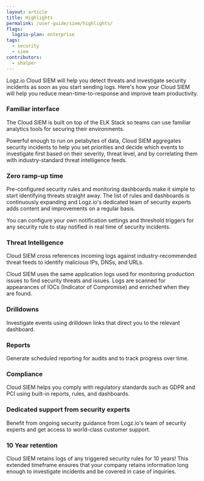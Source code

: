 ```yaml
---
layout: article
title: Highlights
permalink: /user-guide/siem/highlights/
flags:
  logzio-plan: enterprise
tags:
  - security
  - siem
contributors:
  - shalper
---
```


Logz.io Cloud SIEM will help you detect threats and investigate security incidents as soon as you start sending logs.
Here's how your Cloud SIEM will help you reduce mean-time-to-response and improve team productivity.


### Familiar interface

The Cloud SIEM is built on top of the ELK Stack so teams can use familiar analytics tools for securing their environments.

Powerful enough to run on petabytes of data, Cloud SIEM aggregates security incidents to help you set priorities and decide which events to investigate first based on their severity, threat level, and by correlating them with industry-standard threat intelligence feeds.

### Zero ramp-up time

Pre-configured security rules and monitoring dashboards make it simple to start identifying threats straight away.
The list of rules and dashboards is continuously expanding and Logz.io's dedicated team of security experts adds content and improvements on a regular basis.

You can configure your own notification settings and threshold triggers for any security rule to stay notified in real time of security incidents.

### Threat Intelligence

Cloud SIEM cross references incoming logs against industry-recommended threat feeds to identify malicious IPs, DNSs, and URLs.

Cloud SIEM uses the same application logs used for monitoring production issues to find security threats and issues.
Logs are scanned for appearances of IOCs (Indicator of Compromise) and enriched when they are found.


### Drilldowns

Investigate events using drilldown links that direct you to the relevant dashboard.


### Reports

Generate scheduled reporting for audits and to track progress over time.

### Compliance

Cloud SIEM helps you comply with regulatory standards such as GDPR and PCI using built-in reports, rules, and dashboards.


### Dedicated support from security experts

Benefit from ongoing security guidance from Logz.io's team of security experts and get access to world-class customer support.

### 10 Year retention

Cloud SIEM retains logs of any triggered security rules for 10 years! This extended timeframe ensures that your company retains information long enough to investigate incidents and be covered in case of inquiries.

